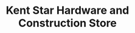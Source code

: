 ---
title: "Kent Star Hardware and Construction Store"
url: /tagaytay/kent-star-hardware-and-construction-store/
shop: hardware
---
